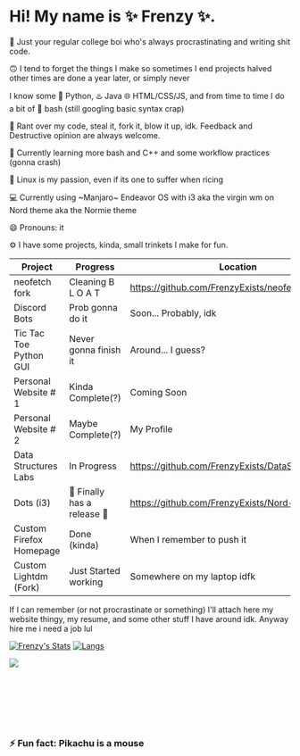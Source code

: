 <!--
**FrenzyExists/FrenzyExists** is a ✨ _special_ ✨ repository because its `README.md` (this file) appears on your GitHub profile.

Here are some ideas to get you started:

- 🔭 I’m currently working on ...
- 🌱 I’m currently learning ...
-  I’m looking to collaborate on ...
- 🤔 I’m looking for help with ...
- 💬 Ask me about ...
- 📫 How to reach me: ...
- 😄 Pronouns: ...
- ⚡ Fun fact: ...
-->

# Hi! My name is ✨ Frenzy ✨. 

📓 Just your regular college boi who's always procrastinating and writing shit code.

🙃 I tend to forget the things I make so sometimes I end projects halved other times are done a year later, or simply never

I know some 🐍 Python, ♨️ Java 🌐 HTML/CSS/JS, and from time to time I do a bit of 🚀 bash (still googling basic syntax crap)

👯 Rant over my code, steal it, fork it, blow it up, idk. Feedback and Destructive opinion are always welcome.

🌱 Currently learning more bash and C++ and some workflow practices (gonna crash)

👾 Linux is my passion, even if its one to suffer when ricing

💻 Currently using ~Manjaro~ Endeavor OS with i3 aka the virgin wm on Nord theme aka the Normie theme

:smile: Pronouns: it

⚙️ I have some projects, kinda, small trinkets I make for fun.

Project                   | Progress                    | Location
-----------               | --------                    |--------                                                               |
neofetch fork             | Cleaning B L O A T          | https://github.com/FrenzyExists/neofetch                              |
Discord Bots              | Prob gonna do it            | Soon... Probably, idk                                                 |
Tic Tac Toe Python GUI    | Never gonna finish it       | Around... I guess?                                                    |
Personal Website # 1      | Kinda Complete(?)           | Coming Soon                                                           |
Personal Website # 2      | Maybe Complete(?)           | My Profile                                                            |
Data Structures Labs      | In Progress                 | https://github.com/FrenzyExists/DataStructuresLab                     |
Dots (i3)                 | 🎉 Finally has a release 🎉  | https://github.com/FrenzyExists/Nord-dot-files-i3                     |
Custom Firefox Homepage   | Done (kinda)                | When I remember to push it                                            |
Custom Lightdm (Fork)     | Just Started working        | Somewhere on my laptop idfk                                           |


If I can remember (or not procrastinate or something) I'll attach here my website thingy, my resume, and some other stuff I have around idk. Anyway hire me i need a job lul

[![Frenzy's Stats](https://github-readme-stats.vercel.app/api?username=frenzyexists&show_icons=true&theme=nord)](https://github.com/anuraghazra/github-readme-stats)
[![Langs](https://github-readme-stats.vercel.app/api/top-langs/?username=frenzyexists&layout=compact&theme=nord)](https://github.com/anuraghazra/github-readme-stats)

<a href="https://github.com/anuraghazra/github-readme-stats">
  <img align="center" src="https://github-readme-stats.vercel.app/api/wakatime?username=frenzyexists&theme=nord" />
</a><br/><br/><br/><br/><br/><br/><br/>


### ⚡ Fun fact: Pikachu is a mouse
